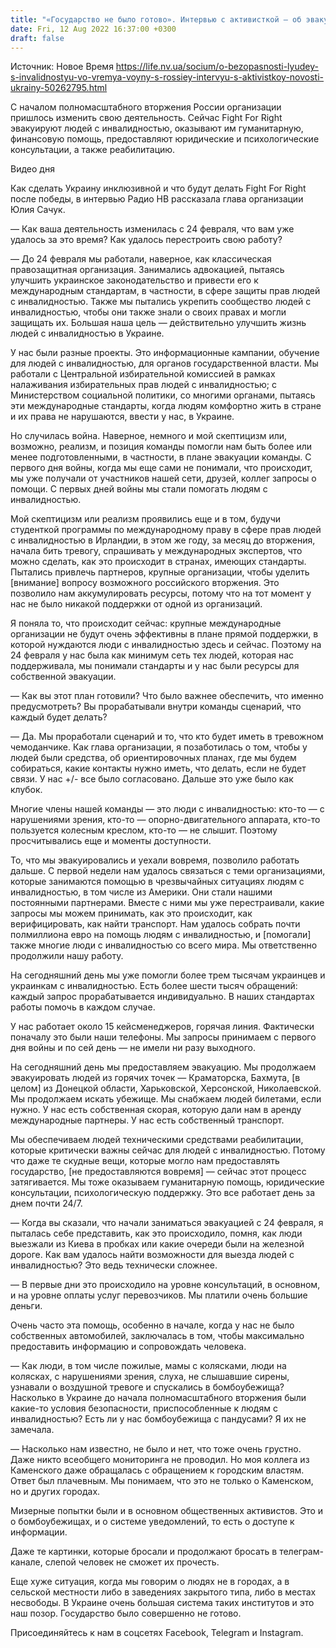 ```yaml
---
title: "«Государство не было готово». Интервью с активисткой — об эвакуации людей с инвалидностью и их безопасности во время полномасштабной войны"
date: Fri, 12 Aug 2022 16:37:00 +0300
draft: false
---
```

Источник: Новое Время https://life.nv.ua/socium/o-bezopasnosti-lyudey-s-invalidnostyu-vo-vremya-voyny-s-rossiey-intervyu-s-aktivistkoy-novosti-ukrainy-50262795.html


С началом полномасштабного вторжения России организации пришлось изменить свою деятельность. Сейчас Fight For Right эвакуируют людей с инвалидностью, оказывают им гуманитарную, финансовую помощь, предоставляют юридические и психологические консультации, а также реабилитацию.

 Видео дня  

Как сделать Украину инклюзивной и что будут делать Fight For Right после победы, в интервью Радио НВ рассказала глава организации Юлия Сачук.

— Как ваша деятельность изменилась с 24 февраля, что вам уже удалось за это время? Как удалось перестроить свою работу?

— До 24 февраля мы работали, наверное, как классическая правозащитная организация. Занимались адвокацией, пытаясь улучшить украинское законодательство и привести его к международным стандартам, в частности, в сфере защиты прав людей с инвалидностью. Также мы пытались укрепить сообщество людей с инвалидностью, чтобы они также знали о своих правах и могли защищать их. Большая наша цель — действительно улучшить жизнь людей с инвалидностью в Украине.

У нас были разные проекты. Это информационные кампании, обучение для людей с инвалидностью, для органов государственной власти. Мы работали с Центральной избирательной комиссией в рамках налаживания избирательных прав людей с инвалидностью; с Министерством социальной политики, со многими органами, пытаясь эти международные стандарты, когда людям комфортно жить в стране и их права не нарушаются, ввести у нас, в Украине.

Но случилась война. Наверное, немного и мой скептицизм или, возможно, реализм, и позиция команды помогли нам быть более или менее подготовленными, в частности, в плане эвакуации команды. С первого дня войны, когда мы еще сами не понимали, что происходит, мы уже получали от участников нашей сети, друзей, коллег запросы о помощи. С первых дней войны мы стали помогать людям с инвалидностью.

Мой скептицизм или реализм проявились еще и в том, будучи студенткой программы по международному праву в сфере прав людей с инвалидностью в Ирландии, в этом же году, за месяц до вторжения, начала бить тревогу, спрашивать у международных экспертов, что можно сделать, как это происходит в странах, имеющих стандарты. Пытались привлечь партнеров, крупные организации, чтобы уделить [внимание] вопросу возможного российского вторжения. Это позволило нам аккумулировать ресурсы, потому что на тот момент у нас не было никакой поддержки от одной из организаций.

Я поняла то, что происходит сейчас: крупные международные организации не будут очень эффективны в плане прямой поддержки, в которой нуждаются люди с инвалидностью здесь и сейчас. Поэтому на 24 февраля у нас была как минимум сеть тех людей, которая нас поддерживала, мы понимали стандарты и у нас были ресурсы для собственной эвакуации.

— Как вы этот план готовили? Что было важнее обеспечить, что именно предусмотреть? Вы прорабатывали внутри команды сценарий, что каждый будет делать?

— Да. Мы проработали сценарий и то, что кто будет иметь в тревожном чемоданчике. Как глава организации, я позаботилась о том, чтобы у людей были средства, об ориентировочных планах, где мы будем собираться, какие контакты нужно иметь, что делать, если не будет связи. У нас +/- все было согласовано. Дальше это уже было как клубок.

Многие члены нашей команды — это люди с инвалидностью: кто-то — с нарушениями зрения, кто-то — опорно-двигательного аппарата, кто-то пользуется колесным креслом, кто-то — не слышит. Поэтому просчитывались еще и моменты доступности.

То, что мы эвакуировались и уехали вовремя, позволило работать дальше. С первой недели нам удалось связаться с теми организациями, которые занимаются помощью в чрезвычайных ситуациях людям с инвалидностью, в том числе из Америки. Они стали нашими постоянными партнерами. Вместе с ними мы уже перестраивали, какие запросы мы можем принимать, как это происходит, как верифицировать, как найти транспорт. Нам удалось собрать почти полмиллиона евро на помощь людям с инвалидностью, и [помогали] также многие люди с инвалидностью со всего мира. Мы ответственно продолжили нашу работу.

На сегодняшний день мы уже помогли более трем тысячам украинцев и украинкам с инвалидностью. Есть более шести тысяч обращений: каждый запрос прорабатывается индивидуально. В наших стандартах работы помочь в каждом случае.

У нас работает около 15 кейсменеджеров, горячая линия. Фактически поначалу это были наши телефоны. Мы запросы принимаем с первого дня войны и по сей день — не имели ни разу выходного.

На сегодняшний день мы предоставляем эвакуацию. Мы продолжаем эвакуировать людей из горячих точек — Краматорска, Бахмута, [в целом] из Донецкой области, Харьковской, Херсонской, Николаевской. Мы продолжаем искать убежище. Мы снабжаем людей билетами, если нужно. У нас есть собственная скорая, которую дали нам в аренду международные партнеры. У нас есть собственный транспорт.

Мы обеспечиваем людей техническими средствами реабилитации, которые критически важны сейчас для людей с инвалидностью. Потому что даже те скудные вещи, которые могло нам предоставлять государство, [не предоставляются вовремя] — сейчас этот процесс затягивается. Мы тоже оказываем гуманитарную помощь, юридические консультации, психологическую поддержку. Это все работает день за днем почти 24/7.

— Когда вы сказали, что начали заниматься эвакуацией с 24 февраля, я пыталась себе представить, как это происходило, помня, как люди выезжали из Киева в пробках или какие очереди были на железной дороге. Как вам удалось найти возможности для выезда людей с инвалидностью? Это ведь технически сложнее.

— В первые дни это происходило на уровне консультаций, в основном, и на уровне оплаты услуг перевозчиков. Мы платили очень большие деньги.

Очень часто эта помощь, особенно в начале, когда у нас не было собственных автомобилей, заключалась в том, чтобы максимально предоставить информацию и сопровождать человека.

— Как люди, в том числе пожилые, мамы с колясками, люди на колясках, с нарушениями зрения, слуха, не слышавшие сирены, узнавали о воздушной тревоге и спускались в бомбоубежища? Насколько в Украине до начала полномасштабного вторжения были какие-то условия безопасности, приспособленные к людям с инвалидностью? Есть ли у нас бомбоубежища с пандусами? Я их не замечала.

— Насколько нам известно, не было и нет, что тоже очень грустно. Даже никто всеобщего мониторинга не проводил. Но моя коллега из Каменского даже обращалась с обращением к городским властям. Ответ был плачевным. Мы понимаем, что это не только о Каменском, но и других городах.

Мизерные попытки были и в основном общественных активистов. Это и о бомбоубежищах, и о системе уведомлений, то есть о доступе к информации.

Даже те картинки, которые бросали и продолжают бросать в телеграм-канале, слепой человек не сможет их прочесть.

Еще хуже ситуация, когда мы говорим о людях не в городах, а в сельской местности либо в заведениях закрытого типа, либо в местах несвободы. В Украине очень большая система таких институтов и это наш позор. Государство было совершенно не готово.

Присоединяйтесь к нам в соцсетях Facebook, Telegram и Instagram.
